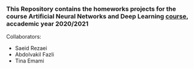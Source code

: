 
### This Repository contains the homeworks projects for the course Artificial Neural Networks and Deep Learning [course](http://chrome.ws.dei.polimi.it/index.php?title=Artificial_Neural_Networks_and_Deep_Learning), accademic year 2020/2021
Collaborators:
* Saeid Rezaei
* Abdolvakil Fazli
* Tina Emami
